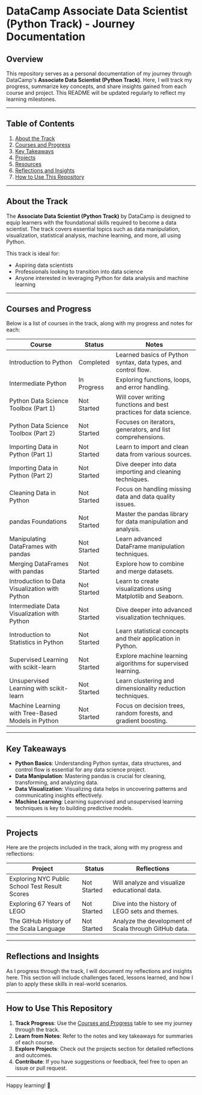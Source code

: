 # DataCamp Associate Data Scientist (Python Track) - Journey Documentation

## Overview  
This repository serves as a personal documentation of my journey through DataCamp's **Associate Data Scientist (Python Track)**. Here, I will track my progress, summarize key concepts, and share insights gained from each course and project. This README will be updated regularly to reflect my learning milestones.

---

## Table of Contents  
1. [About the Track](#about-the-track)  
2. [Courses and Progress](#courses-and-progress)  
3. [Key Takeaways](#key-takeaways)  
4. [Projects](#projects)  
5. [Resources](#resources)  
6. [Reflections and Insights](#reflections-and-insights)  
7. [How to Use This Repository](#how-to-use-this-repository)  

---

## About the Track  
The **Associate Data Scientist (Python Track)** by DataCamp is designed to equip learners with the foundational skills required to become a data scientist. The track covers essential topics such as data manipulation, visualization, statistical analysis, machine learning, and more, all using Python.  

This track is ideal for:  
- Aspiring data scientists  
- Professionals looking to transition into data science  
- Anyone interested in leveraging Python for data analysis and machine learning  

---

## Courses and Progress  
Below is a list of courses in the track, along with my progress and notes for each:  

| **Course**                          | **Status** | **Notes**                                                                 |
|-------------------------------------|------------|---------------------------------------------------------------------------|
| Introduction to Python              | Completed  | Learned basics of Python syntax, data types, and control flow.           |
| Intermediate Python                 | In Progress| Exploring functions, loops, and error handling.                          |
| Python Data Science Toolbox (Part 1)| Not Started| Will cover writing functions and best practices for data science.         |
| Python Data Science Toolbox (Part 2)| Not Started| Focuses on iterators, generators, and list comprehensions.               |
| Importing Data in Python (Part 1)   | Not Started| Learn to import and clean data from various sources.                     |
| Importing Data in Python (Part 2)   | Not Started| Dive deeper into data importing and cleaning techniques.                 |
| Cleaning Data in Python             | Not Started| Focus on handling missing data and data quality issues.                  |
| pandas Foundations                  | Not Started| Master the pandas library for data manipulation and analysis.            |
| Manipulating DataFrames with pandas | Not Started| Learn advanced DataFrame manipulation techniques.                        |
| Merging DataFrames with pandas      | Not Started| Explore how to combine and merge datasets.                               |
| Introduction to Data Visualization with Python | Not Started | Learn to create visualizations using Matplotlib and Seaborn.             |
| Intermediate Data Visualization with Python | Not Started | Dive deeper into advanced visualization techniques.                      |
| Introduction to Statistics in Python | Not Started | Learn statistical concepts and their application in Python.              |
| Supervised Learning with scikit-learn | Not Started | Explore machine learning algorithms for supervised learning.             |
| Unsupervised Learning with scikit-learn | Not Started | Learn clustering and dimensionality reduction techniques.                |
| Machine Learning with Tree-Based Models in Python | Not Started | Focus on decision trees, random forests, and gradient boosting.          |

---

## Key Takeaways  
- **Python Basics**: Understanding Python syntax, data structures, and control flow is essential for any data science project.  
- **Data Manipulation**: Mastering pandas is crucial for cleaning, transforming, and analyzing data.  
- **Data Visualization**: Visualizing data helps in uncovering patterns and communicating insights effectively.  
- **Machine Learning**: Learning supervised and unsupervised learning techniques is key to building predictive models.  

---

## Projects  
Here are the projects included in the track, along with my progress and reflections:  

| **Project**                         | **Status** | **Reflections**                                                          |
|-------------------------------------|------------|---------------------------------------------------------------------------|
| Exploring NYC Public School Test Result Scores | Not Started | Will analyze and visualize educational data.                              |
| Exploring 67 Years of LEGO          | Not Started | Dive into the history of LEGO sets and themes.                           |
| The GitHub History of the Scala Language | Not Started | Analyze the development of Scala through GitHub data.                    |

---

## Reflections and Insights  
As I progress through the track, I will document my reflections and insights here. This section will include challenges faced, lessons learned, and how I plan to apply these skills in real-world scenarios.  

---

## How to Use This Repository  
1. **Track Progress**: Use the [Courses and Progress](#courses-and-progress) table to see my journey through the track.  
2. **Learn from Notes**: Refer to the notes and key takeaways for summaries of each course.  
3. **Explore Projects**: Check out the projects section for detailed reflections and outcomes.  
4. **Contribute**: If you have suggestions or feedback, feel free to open an issue or pull request.  

---

Happy learning! 🚀
